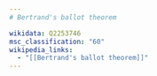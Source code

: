 ```yaml
---
# Bertrand's ballot theorem

wikidata: Q2253746
msc_classification: "60"
wikipedia_links:
  - "[[Bertrand's ballot theorem]]"
---
```

